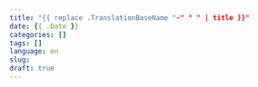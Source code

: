 ```yaml
---
title: "{{ replace .TranslationBaseName "-" " " | title }}"
date: {{ .Date }}
categories: []
tags: []
language: en
slug:
draft: true
---
```

